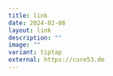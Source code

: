 ```yaml
---
title: link
date: 2024-02-08
layout: link
description: ""
image: ""
variant: tiptap
external: https://cure53.de
---
```

